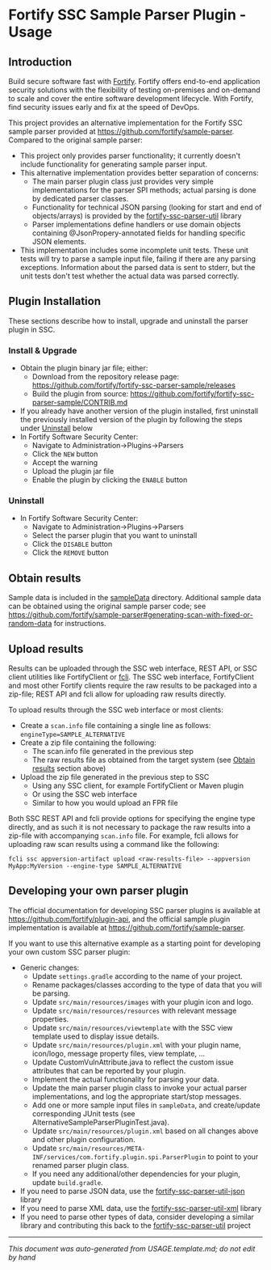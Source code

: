 
<!-- START-INCLUDE:repo-usage.md -->


<!-- START-INCLUDE:usage/h1.standard-parser-usage.md -->

<x-tag-head>
<x-tag-meta http-equiv="X-UA-Compatible" content="IE=edge"/>

<x-tag-script language="JavaScript"><!--
<X-INCLUDE url="https://cdn.jsdelivr.net/gh/highlightjs/cdn-release@10.0.0/build/highlight.min.js"/>
--></x-tag-script>

<x-tag-script language="JavaScript"><!--
<X-INCLUDE url="https://ajax.googleapis.com/ajax/libs/jquery/3.4.1/jquery.min.js" />
--></x-tag-script>

<x-tag-script language="JavaScript"><!--
<X-INCLUDE url="${gradleHelpersLocation}/spa_readme.js" />
--></x-tag-script>

<x-tag-style><!--
<X-INCLUDE url="https://cdn.jsdelivr.net/gh/highlightjs/cdn-release@10.0.0/build/styles/github.min.css" />
--></x-tag-style>

<x-tag-style><!--
<X-INCLUDE url="${gradleHelpersLocation}/spa_readme.css" />
--></x-tag-style>
</x-tag-head>

# Fortify SSC Sample Parser Plugin - Usage

## Introduction


<!-- START-INCLUDE:p.marketing-intro.md -->

Build secure software fast with [Fortify](https://www.microfocus.com/en-us/solutions/application-security). Fortify offers end-to-end application security solutions with the flexibility of testing on-premises and on-demand to scale and cover the entire software development lifecycle.  With Fortify, find security issues early and fix at the speed of DevOps. 

<!-- END-INCLUDE:p.marketing-intro.md -->



<!-- START-INCLUDE:repo-intro.md -->

This project provides an alternative implementation for the Fortify SSC sample parser provided at https://github.com/fortify/sample-parser. Compared to the original sample parser:

* This project only provides parser functionality; it currently doesn't include  functionality for generating sample parser input.
* This alternative implementation provides better separation of concerns:
    * The main parser plugin class just provides very simple implementations for the parser SPI methods; actual parsing is done by dedicated parser classes.
    * Functionality for technical JSON parsing (looking for start and end of objects/arrays) is provided by the [fortify-ssc-parser-util](https://github.com/fortify/fortify-ssc-parser-util) library
    * Parser implementations define handlers or use domain objects containing @JsonPropery-annotated fields for handling specific JSON elements.
* This implementation includes some incomplete unit tests. These unit tests will  try to parse a sample input file, failing if there are any parsing exceptions. Information about the parsed data is sent to stderr, but the unit tests don't test whether the actual data was parsed correctly.

<!-- END-INCLUDE:repo-intro.md -->


## Plugin Installation

These sections describe how to install, upgrade and uninstall the parser plugin in SSC.

### Install & Upgrade

* Obtain the plugin binary jar file; either:
     * Download from the repository release page: https://github.com/fortify/fortify-ssc-parser-sample/releases
     * Build the plugin from source: https://github.com/fortify/fortify-ssc-parser-sample/CONTRIB.md
* If you already have another version of the plugin installed, first uninstall the previously  installed version of the plugin by following the steps under [Uninstall](#uninstall) below
* In Fortify Software Security Center:
	* Navigate to Administration->Plugins->Parsers
	* Click the `NEW` button
	* Accept the warning
	* Upload the plugin jar file
	* Enable the plugin by clicking the `ENABLE` button
  
### Uninstall

* In Fortify Software Security Center:
     * Navigate to Administration->Plugins->Parsers
     * Select the parser plugin that you want to uninstall
     * Click the `DISABLE` button
     * Click the `REMOVE` button 

## Obtain results


<!-- START-INCLUDE:parser-obtain-results.md -->

Sample data is included in the [sampleData](sampleData) directory. Additional sample data can be obtained using the original sample parser code; see https://github.com/fortify/sample-parser#generating-scan-with-fixed-or-random-data for instructions.

<!-- END-INCLUDE:parser-obtain-results.md -->


## Upload results

Results can be uploaded through the SSC web interface, REST API, or SSC client utilities like FortifyClient or [fcli](https://github.com/fortify-ps/fcli). The SSC web interface, FortifyClient and most other Fortify clients require the raw results to be packaged into a zip-file; REST API and fcli allow for uploading raw results directly.

To upload results through the SSC web interface or most clients:

* Create a `scan.info` file containing a single line as follows:   
     `engineType=SAMPLE_ALTERNATIVE`
* Create a zip file containing the following:
	* The scan.info file generated in the previous step
	* The raw results file as obtained from the target system (see [Obtain results](#obtain-results) section above)
* Upload the zip file generated in the previous step to SSC
	* Using any SSC client, for example FortifyClient or Maven plugin
	* Or using the SSC web interface
	* Similar to how you would upload an FPR file
	
Both SSC REST API and fcli provide options for specifying the engine type directly, and as such it is not necessary to package the raw results into a zip-file with accompanying `scan.info` file. For example, fcli allows for uploading raw scan results using a command like the following:

`fcli ssc appversion-artifact upload <raw-results-file> --appversion MyApp:MyVersion --engine-type SAMPLE_ALTERNATIVE`

<!-- END-INCLUDE:usage/h1.standard-parser-usage.md -->


## Developing your own parser plugin

The official documentation for developing SSC parser plugins is available at https://github.com/fortify/plugin-api, and the official sample plugin implementation is available at https://github.com/fortify/sample-parser.

If you want to use this alternative example as a starting point for developing your own custom SSC parser plugin:

* Generic changes:
    * Update `settings.gradle` according to the name of your project.
    * Rename packages/classes according to the type of data that you will be parsing.
    * Update `src/main/resources/images` with your plugin icon and logo.
    * Update `src/main/resources/resources` with relevant message properties.
    * Update `src/main/resources/viewtemplate` with the SSC view template used to display issue details.
    * Update `src/main/resources/plugin.xml` with your plugin name, icon/logo, message property files, view template, ...
    * Update CustomVulnAttribute.java to reflect the custom issue attributes that can be reported by your plugin.
    * Implement the actual functionality for parsing your data.
    * Update the main parser plugin class to invoke your actual parser implementations, and log the appropriate start/stop messages.
    * Add one or more sample input files in `sampleData`, and create/update corresponding JUnit tests (see 
      AlternativeSampleParserPluginTest.java). 
    * Update `src/main/resources/plugin.xml` based on all changes above and other plugin configuration.
    * Update `src/main/resources/META-INF/services/com.fortify.plugin.spi.ParserPlugin` to point to your renamed parser plugin class.
    * If you need any additional/other dependencies for your plugin, update `build.gradle`.
* If you need to parse JSON data, use the [fortify-ssc-parser-util-json](https://github.com/fortify-ps/fortify-ssc-parser-util/tree/master/fortify-ssc-parser-util-json) library
* If you need to parse XML data, use the [fortify-ssc-parser-util-xml](https://github.com/fortify-ps/fortify-ssc-parser-util/tree/master/fortify-ssc-parser-util-xml) library
* If you need to parse other types of data, consider developing a similar library and contributing this back to the [fortify-ssc-parser-util](https://github.com/fortify/fortify-ssc-parser-util) project

<!-- END-INCLUDE:repo-usage.md -->


---

*This document was auto-generated from USAGE.template.md; do not edit by hand*
